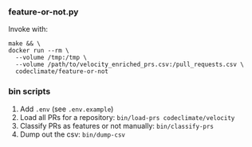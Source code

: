 ### feature-or-not.py

Invoke with:
```
make && \
docker run --rm \
  --volume /tmp:/tmp \
  --volume /path/to/velocity_enriched_prs.csv:/pull_requests.csv \
  codeclimate/feature-or-not
```

### bin scripts

1. Add `.env` (see `.env.example`)
1. Load all PRs for a repository: `bin/load-prs codeclimate/velocity`
1. Classify PRs as features or not manually: `bin/classify-prs`
1. Dump out the csv: `bin/dump-csv`

